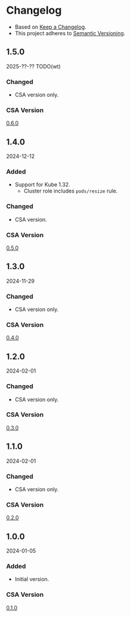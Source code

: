 # Changelog
- Based on [Keep a Changelog](https://keepachangelog.com/en/1.1.0/).
- This project adheres to [Semantic Versioning](https://semver.org/spec/v2.0.0.html).

## 1.5.0
2025-??-?? TODO(wt)

### Changed
- CSA version only.

### CSA Version
[0.6.0](../../CHANGELOG.md#060)

## 1.4.0
2024-12-12

### Added
- Support for Kube 1.32.
  - Cluster role includes `pods/resize` rule.

### Changed
- CSA version.

### CSA Version
[0.5.0](../../CHANGELOG.md#050)

## 1.3.0
2024-11-29

### Changed
- CSA version only.

### CSA Version
[0.4.0](../../CHANGELOG.md#040)

## 1.2.0
2024-02-01

### Changed
- CSA version only.

### CSA Version
[0.3.0](../../CHANGELOG.md#030)

## 1.1.0
2024-02-01

### Changed
- CSA version only.

### CSA Version
[0.2.0](../../CHANGELOG.md#020)

## 1.0.0
2024-01-05

### Added
- Initial version.

### CSA Version
[0.1.0](../../CHANGELOG.md#010)
